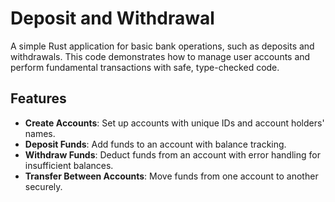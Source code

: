 # Deposit and Withdrawal

A simple Rust application for basic bank operations, such as deposits and withdrawals. This code demonstrates how to manage user accounts and perform fundamental transactions with safe, type-checked code.

## Features

- **Create Accounts**: Set up accounts with unique IDs and account holders' names.
- **Deposit Funds**: Add funds to an account with balance tracking.
- **Withdraw Funds**: Deduct funds from an account with error handling for insufficient balances.
- **Transfer Between Accounts**: Move funds from one account to another securely.
